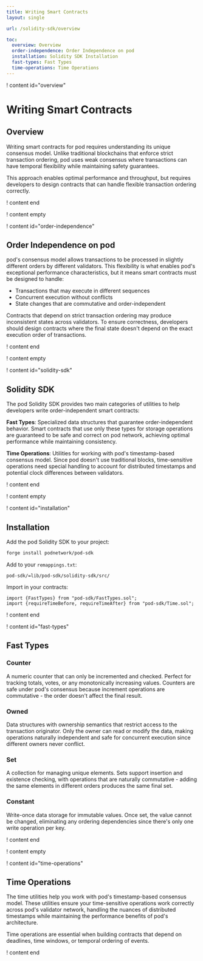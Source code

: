 ```yaml
---
title: Writing Smart Contracts
layout: single

url: /solidity-sdk/overview

toc:
  overview: Overview
  order-independence: Order Independence on pod
  installation: Solidity SDK Installation
  fast-types: Fast Types
  time-operations: Time Operations
---
```

! content id="overview"

# Writing Smart Contracts

## Overview

Writing smart contracts for pod requires understanding its unique consensus model. Unlike traditional blockchains that enforce strict transaction ordering, pod uses weak consensus where transactions can have temporal flexibility while maintaining safety guarantees.

This approach enables optimal performance and throughput, but requires developers to design contracts that can handle flexible transaction ordering correctly.

! content end

! content empty

! content id="order-independence"

## Order Independence on pod

pod's consensus model allows transactions to be processed in slightly different orders by different validators. This flexibility is what enables pod's exceptional performance characteristics, but it means smart contracts must be designed to handle:

- Transactions that may execute in different sequences
- Concurrent execution without conflicts
- State changes that are commutative and order-independent

Contracts that depend on strict transaction ordering may produce inconsistent states across validators. To ensure correctness, developers should design contracts where the final state doesn't depend on the exact execution order of transactions.

! content end

! content empty

! content id="solidity-sdk"

## Solidity SDK

The pod Solidity SDK provides two main categories of utilities to help developers write order-independent smart contracts:

**Fast Types**: Specialized data structures that guarantee order-independent behavior. Smart contracts that use only these types for storage operations are guaranteed to be safe and correct on pod network, achieving optimal performance while maintaining consistency.

**Time Operations**: Utilities for working with pod's timestamp-based consensus model. Since pod doesn't use traditional blocks, time-sensitive operations need special handling to account for distributed timestamps and potential clock differences between validators.

! content end

! content empty

! content id="installation"

## Installation

Add the pod Solidity SDK to your project:

```bash
forge install podnetwork/pod-sdk
```

Add to your `remappings.txt`:
```
pod-sdk/=lib/pod-sdk/solidity-sdk/src/
```

Import in your contracts:
```solidity
import {FastTypes} from "pod-sdk/FastTypes.sol";
import {requireTimeBefore, requireTimeAfter} from "pod-sdk/Time.sol";
```

! content end




! content id="fast-types"

## Fast Types

### Counter
A numeric counter that can only be incremented and checked. Perfect for tracking totals, votes, or any monotonically increasing values. Counters are safe under pod's consensus because increment operations are commutative - the order doesn't affect the final result.

### Owned
Data structures with ownership semantics that restrict access to the transaction originator. Only the owner can read or modify the data, making operations naturally independent and safe for concurrent execution since different owners never conflict.

### Set
A collection for managing unique elements. Sets support insertion and existence checking, with operations that are naturally commutative - adding the same elements in different orders produces the same final set.

### Constant
Write-once data storage for immutable values. Once set, the value cannot be changed, eliminating any ordering dependencies since there's only one write operation per key.

! content end

! content empty

! content id="time-operations"

## Time Operations

The time utilities help you work with pod's timestamp-based consensus model. These utilities ensure your time-sensitive operations work correctly across pod's validator network, handling the nuances of distributed timestamps while maintaining the performance benefits of pod's architecture.

Time operations are essential when building contracts that depend on deadlines, time windows, or temporal ordering of events.

! content end
